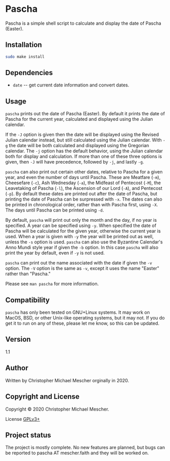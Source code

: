 # Pascha
Pascha is a simple shell script to calculate and display the date of Pascha
(Easter).

## Installation

``` sh
sudo make install
```

## Dependencies

- `date` -- get current date information and convert dates.

## Usage

`pascha` prints out the date of Pascha (Easter). By default it prints the date of
Pascha for the current year, calculated and displayed using the Julian calendar.

If the `-J` option is given then the date will be displayed using the
Revised Julian calendar instead, but still calculated using the Julian calendar.
With `-g` the date will be both calculated and displayed using the
Gregorian calendar. The `-j` option has the default behavior, using the
Julian calendar both for display and calculation. If more than one of these
three options is given, then `-J` will have precedence, followed by
`-j`, and lastly `-g`.

`pascha` can also print out certain other dates, relative to Pascha for a given
year, and even the number of days until Pascha. These are Meatfare (`-m`),
Cheesefare (`-c`), Ash Wednesday (`-a`), the Midfeast of Pentecost (`-M`), the
Leavetaking of Pascha (`-l`), the Ascension of our Lord (`-A`), and Pentecost
(`-p`). By default these dates are printed out after the date of Pascha, but
printing the date of Pascha can be surpressed with `-x`. The dates can also be
printed in chronological order, rather than with Pascha first, using `-X`. The
days until Pascha can be printed using `-d`.

By default, `pascha` will print out only the month and the day, if no year is
specified. A year can be specified using `-y`. When specified the date of Pascha
will be calculated for the given year, otherwise the current year is used. When
a year is given with `-y` the year will be printed out as well, unless the `-s`
option is used. `pascha` can also use the Byzantine Calendar's Anno Mundi style
year if given the `-b` option. In this case `pascha` will also print the year by
default, even if `-y` is not used.

`pascha` can print out the name associated with the date if given the `-v`
option. The `-V` option is the same as `-v`, except it uses the name "Easter"
rather than "Pascha."

Please see `man pascha` for more information.

## Compatibility

`pascha` has only been tested on GNU+Linux systems. It may work on MacOS, BSD,
or other Unix-like operating systems, but it may not. If you do get it to run on
any of these, please let me know, so this can be updated.

## Version

1.1

## Author

Written by Christopher Michael Mescher orginally in 2020.

## Copyright and License

Copyright © 2020 Christopher Michael Mescher.

License [GPLv3+](https://gnu.org/licenses/gpl.html)

## Project status

The project is mostly complete. No new features are planned, but bugs can be
reported to pascha AT mescher.faith and they will be worked on.
